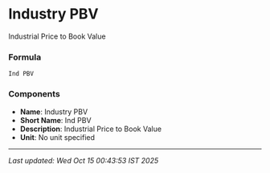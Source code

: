 # Industry PBV
Industrial Price to Book Value

### Formula
```text
Ind PBV
```


### Components
- **Name**: Industry PBV
- **Short Name**: Ind PBV
- **Description**: Industrial Price to Book Value
- **Unit**: No unit specified

---
*Last updated: Wed Oct 15 00:43:53 IST 2025*
